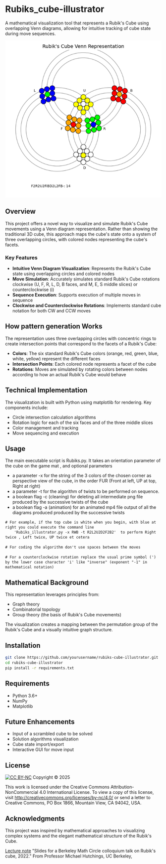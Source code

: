 # Rubiks_cube-illustrator
A mathematical visualization tool that represents a Rubik's Cube using overlapping Venn diagrams, allowing for intuitive tracking of cube state during move sequences.

![Rubik's Cube Checkboard pattern](https://github.com/ccld/Rubiks_cube-illustrator/blob/main/F2R2U2FiBD2L2FB-14.png) 

## Overview

This project offers a novel way to visualize and simulate Rubik's Cube movements using a Venn diagram representation. Rather than showing the traditional 3D cube, this approach maps the cube's state onto a system of three overlapping circles, with colored nodes representing the cube's facets.

### Key Features

- **Intuitive Venn Diagram Visualization**: Represents the Rubik's Cube state using overlapping circles and colored nodes
- **Move Simulation**: Accurately simulates standard Rubik's Cube rotations clockwise (U, F, R, L, D, B faces, and M, E, S middle slices) or counterclockwise (i)
- **Sequence Execution**: Supports execution of multiple moves in sequence
- **Clockwise and Counterclockwise Rotations**: Implements standard cube notation for both CW and CCW moves

## How pattern generation Works

The representation uses three overlapping circles with concentric rings to create intersection points that correspond to the facets of a Rubik's Cube:

- **Colors**: The six standard Rubik's Cube colors (orange, red, green, blue, white, yellow) represent the different faces
- **Intersection Points**: Each colored node represents a facet of the cube
- **Rotations**: Moves are simulated by rotating colors between nodes according to how an actual Rubik's Cube would behave

## Technical Implementation

The visualization is built with Python using matplotlib for rendering. Key components include:

- Circle intersection calculation algorithms
- Rotation logic for each of the six faces and of the three middle slices
- Color management and tracking
- Move sequencing and execution

## Usage

The main executable script is Rubiks.py. It takes an orientation parameter of the cube on the game mat , and optional parameters
-   a parameter -x for the string of the 3 colors of the chosen corner as perspective view of the cube, in the order FUR (Front at left, UP at top, Right at right)
-	a parameter -t for the algorithm of twists to be performed on sequence. 
-	a boolean flag -c (cleaning) for deleting all intermediate png file produced by the successive twists of the cube
-	a boolean flag -a (animation) for an animated mp4 file output of all the diagrams produced produced by the successive twists

```
# For example, if the top cube is white when you begin, with blue at right you could execute the command line
    'Rubiks_illustrator.py -x RWB -t R2L2U2D2F2B2'  to perform Right twice , Left twice, UP twice et cetera

# For coding the algorithm don't use spaces between the moves

# For a counterclockwise rotation replace the usual prime symbol (') by the lower case character 'i' like "inverse" (exponent "-1" in mathematical notation)

```

## Mathematical Background

This representation leverages principles from:
- Graph theory
- Combinatorial topology
- Group theory (the basis of Rubik's Cube movements)

The visualization creates a mapping between the permutation group of the Rubik's Cube and a visually intuitive graph structure.

## Installation

```bash
git clone https://github.com/yourusername/rubiks-cube-illustrator.git
cd rubiks-cube-illustrator
pip install -r requirements.txt
```

## Requirements

- Python 3.6+
- NumPy
- Matplotlib

## Future Enhancements

- Input of a scrambled cube to be solved
- Solution algorithms visualization
- Cube state import/export
- Interactive GUI for move input


## License

[![CC BY-NC](https://licensebuttons.net/l/by-nc/4.0/88x31.png)](https://creativecommons.org/licenses/by-nc/4.0/)
Copyright © 2025

This work is licensed under the Creative Commons Attribution-NonCommercial 4.0 International License.
To view a copy of this license, visit http://creativecommons.org/licenses/by-nc/4.0/ or send a letter to 
Creative Commons, PO Box 1866, Mountain View, CA 94042, USA.

## Acknowledgments

This project was inspired by mathematical approaches to visualizing complex systems and the elegant mathematical structure of the Rubik's Cube.

[Lecture note](https://math.berkeley.edu/~hutching/rubik.pdf) "Slides for a Berkeley Math Circle colloquium talk on Rubik's cube, 2022." From Professor Michael Hutchings, UC Berkeley, 
